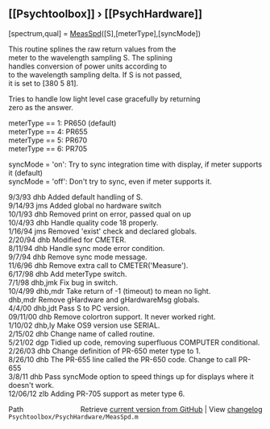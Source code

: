## [[Psychtoolbox]] &#8250; [[PsychHardware]]

[spectrum,qual] = [MeasSpd](MeasSpd)([S],[meterType],[syncMode])  
  
This routine splines the raw return values from the  
meter to the wavelength sampling S.  The splining  
handles conversion of power units according to  
to the wavelength sampling delta.  If S is not passed,  
it is set to [380 5 81].  
  
Tries to handle low light level case gracefully by returning  
zero as the answer.  
  
meterType == 1:  PR650 (default)  
meterType == 4:  PR655  
meterType == 5:  PR670  
meterType == 6:  PR705  
  
syncMode = 'on':  Try to sync integration time with display, if meter supports it (default)  
syncMode = 'off': Don't try to sync, even if meter supports it.  
  
9/3/93      dhb     Added default handling of S.  
9/14/93     jms     Added global no hardware switch  
10/1/93     dhb     Removed print on error, passed qual on up  
10/4/93     dhb     Handle quality code 18 properly.  
1/16/94     jms     Removed 'exist' check and declared globals.  
2/20/94     dhb     Modified for CMETER.  
8/11/94     dhb     Handle sync mode error condition.  
9/7/94      dhb     Remove sync mode message.  
11/6/96       dhb     Remove extra call to CMETER('Measure').  
6/17/98       dhb     Add meterType switch.  
7/1/98        dhb,jmk Fix bug in switch.  
10/4/99       dhb,mdr Take return of -1 (timeout) to mean no light.  
              dhb,mdr Remove gHardware and gHardwareMsg globals.  
4/4/00        dhb,jdt Pass S to PC version.  
09/11/00      dhb   Remove colortron support.  It never worked right.  
1/10/02       dhb,ly Make OS9 version use SERIAL.  
2/15/02       dhb   Change name of called routine.  
5/21/02       dgp   Tidied up code, removing superfluous COMPUTER conditional.  
2/26/03       dhb   Change definition of PR-650 meter type to 1.  
8/26/10       dhb   The PR-655 line called the PR-650 code.  Change to call PR-655  
3/8/11        dhb   Pass syncMode option to speed things up for displays where it doesn't work.  
12/06/12      zlb   Adding PR-705 support as meter type 6.  




<div class="code_header" style="text-align:right;">
  <span style="float:left;">Path&nbsp;&nbsp;</span> <span class="counter">Retrieve <a href=
  "https://raw.github.com/Psychtoolbox-3/Psychtoolbox-3/beta/Psychtoolbox/PsychHardware/MeasSpd.m">current version from GitHub</a> | View <a href=
  "https://github.com/Psychtoolbox-3/Psychtoolbox-3/commits/beta/Psychtoolbox/PsychHardware/MeasSpd.m">changelog</a></span>
</div>
<div class="code">
  <code>Psychtoolbox/PsychHardware/MeasSpd.m</code>
</div>

